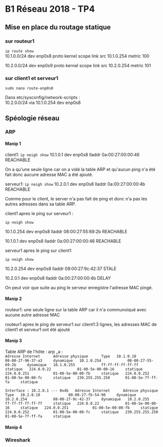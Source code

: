 # B1 Réseau 2018 - TP4

## Mise en place du routage statique

### sur routeur1

`ip route show`  
10.1.0.0/24 dev enp0s8 proto kernel scope link src 10.1.0.254 metric 100 

10.2.0.0/24 dev enp0s9 proto kernel scope link src 10.2.0.254 metric 101

### sur client1 et serveur1

`sudo nano route-enp0s8`

Dans etc/sysconfig/network-scripts :  
10.2.0.0/24 via 10.1.0.254 dev enp0s8
 
## Spéologie réseau
 
### ARP
 
#### Manip 1
 
client1: 
`ip neigh show`
10.1.0.1 dev enp0s8 lladdr 0a:00:27:00:00:46 REACHABLE 
 
On a qu'une seule ligne car on a vidé la table ARP et qu'aucun ping n'a été fait donc aucune adresse MAC a été ajouté.

serveur1: 
`ip neigh show`
10.2.0.1 dev enp0s8 lladdr 0a:00:27:00:00:4b REACHABLE
 
Comme pour le client, le server n'a pas fait de ping et donc n'a pas les autres adresses dans sa table ARP.

client1 apres le ping sur serveur1 : 
 
`ip neigh show`

10.1.0.254 dev enp0s8 lladdr 08:00:27:55:69:2b REACHABLE

10.1.0.1 dev enp0s8 lladdr 0a:00:27:00:00:46 REACHABLE

serveur1 apres le ping sur client1:
 
`ip neigh show` 

10.2.0.254 dev enp0s8 lladdr 08:00:27:9c:42:37 STALE

10.2.0.1 dev enp0s8 lladdr 0a:00:27:00:00:4b DELAY

On peut voir que suite au ping le serveur enregistre l'adresse MAC pingé. 

#### Manip 2

routeur1: une seule ligne sur la table ARP car il n'a communoiqué avec aucune autre adresse MAC

routeur1 apres le ping de serveur1 sur client1:3 lignes, les adresses MAC de client1 et serveur1 ont été ajouté

#### Manip 3

Table ARP de l'hôte : arp _a :  
`Adresse Internet      Adresse physique      Type  
  10.1.0.10             08-00-27-96-37-a3     dynamique  
  10.1.0.254            08-00-27-55-69-2b     dynamique  
  10.1.0.255            ff-ff-ff-ff-ff-ff     statique  
  224.0.0.22            01-00-5e-00-00-16     statique  
  224.0.0.251           01-00-5e-00-00-fb     statique  
  224.0.0.252           01-00-5e-00-00-fc     statique  
  239.255.255.250       01-00-5e-7f-ff-fa     statique`  

`Interface : 10.2.0.1 --- 0x4b  
  Adresse Internet      Adresse physique      Type  
  10.2.0.10             08-00-27-fb-54-90     dynamique  
  10.2.0.254            08-00-27-9c-42-37     dynamique  
  10.2.0.255            ff-ff-ff-ff-ff-ff     statique  
  224.0.0.22            01-00-5e-00-00-16     statique  
  224.0.0.251           01-00-5e-00-00-fb     statique  
  224.0.0.252           01-00-5e-00-00-fc     statique  
  239.255.255.250       01-00-5e-7f-ff-fa     statique`  
  
#### Manip 4

### Wireshark



